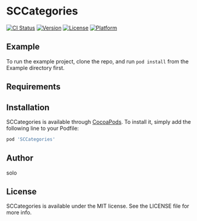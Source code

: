 # SCCategories

[![CI Status](https://img.shields.io/travis/solo/SCCategories.svg?style=flat)](https://travis-ci.org/solo/SCCategories)
[![Version](https://img.shields.io/cocoapods/v/SCCategories.svg?style=flat)](https://cocoapods.org/pods/SCCategories)
[![License](https://img.shields.io/cocoapods/l/SCCategories.svg?style=flat)](https://cocoapods.org/pods/SCCategories)
[![Platform](https://img.shields.io/cocoapods/p/SCCategories.svg?style=flat)](https://cocoapods.org/pods/SCCategories)

## Example

To run the example project, clone the repo, and run `pod install` from the Example directory first.

## Requirements

## Installation

SCCategories is available through [CocoaPods](https://cocoapods.org). To install
it, simply add the following line to your Podfile:

```ruby
pod 'SCCategories'
```

## Author

solo

## License

SCCategories is available under the MIT license. See the LICENSE file for more info.
